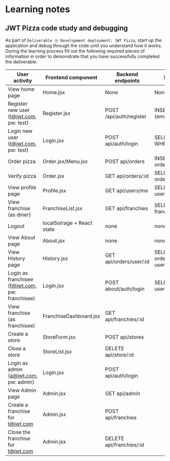 # Learning notes

## JWT Pizza code study and debugging

As part of `Deliverable ⓵ Development deployment: JWT Pizza`, start up the application and debug through the code until you understand how it works. During the learning process fill out the following required pieces of information in order to demonstrate that you have successfully completed the deliverable.

| User activity                                       | Frontend component | Backend endpoints | Database SQL |
| --------------------------------------------------- | ------------------ | ----------------- | ------------ |
| View home page                                      | Home.jsx                   |   None                |    None       |
| Register new user<br/>(t@jwt.com, pw: test)         |   Register.jsx             |          POST   /api/auth/register   |      INSERT into users (email,password,role)        |
| Login new user<br/>(t@jwt.com, pw: test)            |   Login.jsx                 |        POST   api/auth/login      |           SELECT * FROM user WHERE email=?   |
| Order pizza                                         |       Order.jsx/Menu.jsx    |           POST api/orders        |  INSERT INTO orders(userid,pizza,...)            |
| Verify pizza                                        |   Order.jsx                 |        GET api/orders/:id           |       SELECT * FROM orders WHERE id=?       |
| View profile page                                   |    Profile.jsx              |        GET  api/users/me           |   SELECT * FROM users WHERE id=?           |
| View franchise<br/>(as diner)                       |   FranchiseList.jsx          |         GET api/franchies          |  SELECT * from franchies            |
| Logout                                              |  localSotrage + React state |       none                           |      none        |
| View About page                                     |    About.jsx                |         none                        |      none        |
| View History page                                   |         History.jsx           |     GET  api/orders/user/:id              |     SELECT * FROM orders WHERE userdId=?         |
| Login as franchisee<br/>(f@jwt.com, pw: franchisee) |         Login.jsx           |        POST about/auth/login           |     SELECT * FROM users WHERE emial=?         |
| View franchise<br/>(as franchisee)                  |         FranchiseDashboard.jsx           |        GET api/franchies/:id           |              |
| Create a store                                      |      StoreForm.jsx              |      POST api/stores             |              |
| Close a store                                       |        StoreList.jsx            |  DELETE api/store/:id                 |              |
| Login as admin<br/>(a@jwt.com, pw: admin)           |     Login.jsx               |   POST   api/auth/login                |              |
| View Admin page                                     |      Admin.jsx              |  GET api/admin                 |              |
| Create a franchise for t@jwt.com                    |     Admin.jsx               |  POST api/franchies                  |              |
| Close the franchise for t@jwt.com                   |       Admin.jsx             |    DELETE api/franchies/:id               |              |
